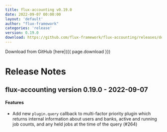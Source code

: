 ```yaml
---
title: flux-accounting v0.19.0
date: 2022-09-07 00:00:00
layout: 'default'
author: "flux-framework"
categories: 'release'
version: 0.19.0
download: https://github.com/flux-framework/flux-accounting/releases/download/v0.19.0/flux-accounting-0.19.0.tar.gz
---
```


Download from GitHub [here]({{ page.download }})

# Release Notes

flux-accounting version 0.19.0 - 2022-09-07
-------------------------------------------

#### Features

* Add new `plugin.query` callback to multi-factor priority plugin which returns
internal information about users and banks, active and running job counts, and
any held jobs at the time of the query (#264)
